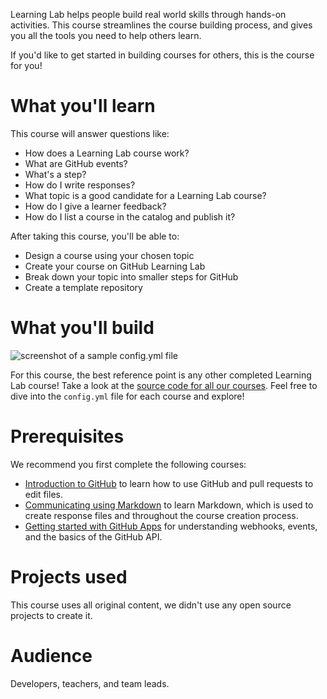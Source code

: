Learning Lab helps people build real world skills through hands-on activities. This course streamlines the course building process, and gives you all the tools you need to help others learn.

If you'd like to get started in building courses for others, this is the course for you! 

# What you'll learn

This course will answer questions like:
- How does a Learning Lab course work?
- What are GitHub events?
- What's a step?
- How do I write responses?
- What topic is a good candidate for a Learning Lab course?
- How do I give a learner feedback?
- How do I list a course in the catalog and publish it? 

After taking this course, you'll be able to:
- Design a course using your chosen topic
- Create your course on GitHub Learning Lab
- Break down your topic into smaller steps for GitHub
- Create a template repository

# What you'll build

![screenshot of a sample config.yml file](https://user-images.githubusercontent.com/16547949/75559284-2fbbc480-5a11-11ea-8288-49ac143dfa4a.png)

For this course, the best reference point is any other completed Learning Lab course! Take a look at the [source code for all our courses](https://github.com/search?q=topic%3Alearning-lab+org%3Agithubtraining+fork%3Atrue). Feel free to dive into the `config.yml` file for each course and explore!

# Prerequisites

We recommend you first complete the following courses:

- [Introduction to GitHub](https://lab.github.com/githubtraining/introduction-to-github/) to learn how to use GitHub and pull requests to edit files.
- [Communicating using Markdown](https://lab.github.com/githubtraining/communicating-using-markdown) to learn Markdown, which is used to create response files and throughout the course creation process.
- [Getting started with GitHub Apps](https://lab.github.com/githubtraining/getting-started-with-github-apps) for understanding webhooks, events, and the basics of the GitHub API.

# Projects used

This course uses all original content, we didn't use any open source projects to create it.

# Audience

Developers, teachers, and team leads.